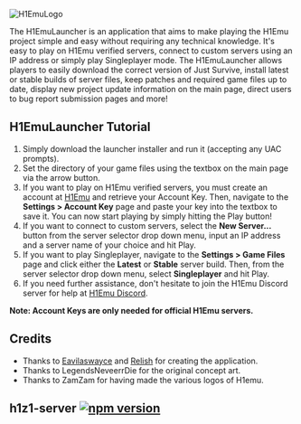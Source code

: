 ![H1EmuLogo](https://github.com/H1emu/h1emu-launcher/assets/45886829/02ce0853-d591-42dc-99f4-a306600705db)

The H1EmuLauncher is an application that aims to make playing the H1Emu project simple and easy without requiring any technical knowledge. It's easy to play on H1Emu verified servers, connect to custom servers using an IP address or simply play Singleplayer mode. The H1EmuLauncher allows players to easily download the correct version of Just Survive, install latest or stable builds of server files, keep patches and required game files up to date, display new project update information on the main page, direct users to bug report submission pages and more!

## H1EmuLauncher Tutorial

1. Simply download the launcher installer and run it (accepting any UAC prompts).
2. Set the directory of your game files using the textbox on the main page via the arrow button.
3. If you want to play on H1Emu verified servers, you must create an account at [H1Emu](https://h1emu.com) and retrieve your Account Key. Then, navigate to the **Settings > Account Key** page and paste your key into the textbox to save it. You can now start playing by simply hitting the Play button!
5. If you want to connect to custom servers, select the **New Server...** button from the server selector drop down menu, input an IP address and a server name of your choice and hit Play.
6. If you want to play Singleplayer, navigate to the **Settings > Game Files** page and click either the **Latest** or **Stable** server build. Then, from the server selector drop down menu, select **Singleplayer** and hit Play.
7. If you need further assistance, don't hesitate to join the H1Emu Discord server for help at [H1Emu Discord](https://discord.gg/h1emu).

**Note: Account Keys are only needed for official H1Emu servers.**

## Credits

- Thanks to [Eavilaswayce](https://github.com/Eavilaswayce) and [Relish](https://github.com/aarongarnerm) for creating the application.
- Thanks to LegendsNeveerrDie for the original concept art.
- Thanks to ZamZam for having made the various logos of H1emu.

## h1z1-server [![npm version](http://img.shields.io/npm/v/h1z1-server.svg?style=flat)](https://npmjs.org/package/h1z1-server "View this project on npm")
